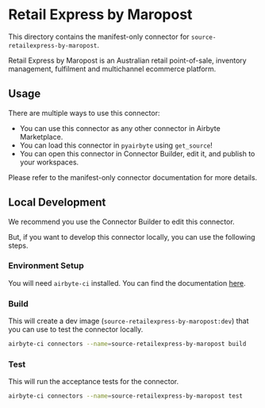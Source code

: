 # Retail Express by Maropost
This directory contains the manifest-only connector for `source-retailexpress-by-maropost`.

Retail Express by Maropost is an Australian retail point-of-sale, inventory management, fulfilment and multichannel ecommerce platform.

## Usage
There are multiple ways to use this connector:
- You can use this connector as any other connector in Airbyte Marketplace.
- You can load this connector in `pyairbyte` using `get_source`!
- You can open this connector in Connector Builder, edit it, and publish to your workspaces.

Please refer to the manifest-only connector documentation for more details.

## Local Development
We recommend you use the Connector Builder to edit this connector.

But, if you want to develop this connector locally, you can use the following steps.

### Environment Setup
You will need `airbyte-ci` installed. You can find the documentation [here](airbyte-ci).

### Build
This will create a dev image (`source-retailexpress-by-maropost:dev`) that you can use to test the connector locally.
```bash
airbyte-ci connectors --name=source-retailexpress-by-maropost build
```

### Test
This will run the acceptance tests for the connector.
```bash
airbyte-ci connectors --name=source-retailexpress-by-maropost test
```

